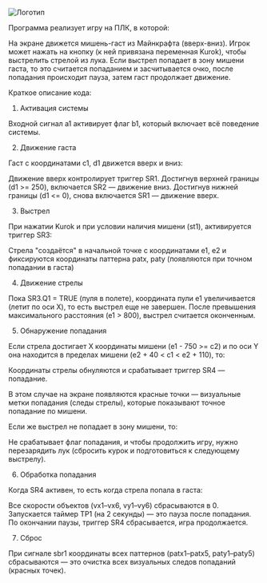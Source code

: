 ![Логотип](https://sun9-49.userapi.com/impf/vUR2BoEqxWBFxlS8bgegod-MgMnWHxT9cvgBVw/7VsKAznEPKc.jpg?size=1920x768&quality=95&crop=0,84,1000,399&sign=88e3cf3f330d2ae90aee2c89301d6698&type=cover_group)

Программа реализует игру на ПЛК, в которой:

На экране движется мишень-гаст из Майнкрафта (вверх-вниз).
Игрок может нажать на кнопку (к ней привязана переменная Kurok), чтобы выстрелить стрелой из лука.
Если выстрел попадает в зону мишени гаста, то это считается попаданием и засчитывается очко, после попадания происходит пауза, затем гаст продолжает движение.

Краткое описание кода:

1. Активация системы

Входной сигнал a1 активирует флаг b1, который включает всё поведение системы.

2. Движение гаста

Гаст с координатами c1, d1 движется вверх и вниз:

  Движение вверх контролирует триггер SR1.
  Достигнув верхней границы (d1 >= 250), включается SR2 — движение вниз.
  Достигнув нижней границы (d1 <= 0), снова включается SR1 — движение вверх.

3. Выстрел

При нажатии Kurok и при условии наличия мишени (st1), активируется триггер SR3:

  Стрела "создаётся" в начальной точке с координатами e1, e2 и фиксируются координаты паттерна patx, paty (появляются при точном попадании в гаста)

4. Движение стрелы

Пока SR3.Q1 = TRUE (пуля в полете), координата пули e1 увеличивается (летит по оси X), то есть выстрел еще не завершен.
После превышения максимального расстояния (e1 > 800), выстрел считается оконченным.

5. Обнаружение попадания

Если стрела достигает X координаты мишени (e1 - 750 >= c2) и по оси Y она находится в пределах мишени (e2 + 40 < c1 < e2 + 110), то:

  Координаты стрелы обнуляются и срабатывает триггер SR4 — попадание.

  В этом случае на экране появляются красные точки — визуальные метки попадания (следы стрелы), которые показывают точное попадание по мишени.

Если же выстрел не попадает в зону мишени, то:

  Не срабатывает флаг попадания, и чтобы продолжить игру, нужно перезарядить лук (сбросить курок и подготовиться к следующему выстрелу).

6. Обработка попадания

Когда SR4 активен, то есть когда стрела попала в гаста:

  Все скорости объектов (vx1–vx6, vy1–vy6) сбрасываются в 0.
  Запускается таймер TP1 (на 2 секунды) — это пауза после попадания.
  По окончании паузы, триггер SR4 сбрасывается, игра продолжается.

7. Сброс

При сигнале sbr1 координаты всех паттернов (patx1–patx5, paty1–paty5) сбрасываются — это очистка всех визуальных следов попаданий (красных точек).
